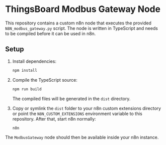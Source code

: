 # ThingsBoard Modbus Gateway Node

This repository contains a custom n8n node that executes the provided
`N8N_modbus_gateway.py` script. The node is written in TypeScript and needs to
be compiled before it can be used in n8n.

## Setup

1. Install dependencies:

   ```bash
   npm install
   ```

2. Compile the TypeScript source:

   ```bash
   npm run build
   ```

   The compiled files will be generated in the `dist` directory.

3. Copy or symlink the `dist` folder to your n8n custom extensions directory
   or point the `N8N_CUSTOM_EXTENSIONS` environment variable to this repository.
   After that, start n8n normally:

   ```bash
   n8n
   ```

The `ModbusGateway` node should then be available inside your n8n instance.
